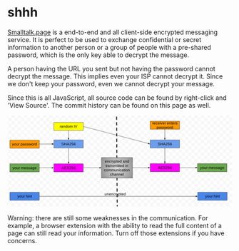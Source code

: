 # shhh
[Smalltalk.page](https://smalltalk.page) is a end-to-end and all client-side encrypted messaging service. It is perfect to be used to exchange confidential or secret information to another person or a group of people with a pre-shared password, which is the only key able to decrypt the message.

A person having the URL you sent but not having the password cannot decrypt the message. This implies even your ISP cannot decrypt it. Since we don't keep your password, even we cannot decrypt your message.

Since this is all JavaScript, all source code can be found by right-click and 'View Source'. The commit history can be found on this page as well.

![How the encryption works](encryption.png)

Warning: there are still some weaknesses in the communication. For example, a browser extension with the ability to read the full content of a page can still read your information. Turn off those extensions if you have concerns.
